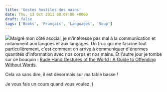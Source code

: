 ```yaml
---
title: 'Gestes hostiles des mains'
date: Thu, 13 Oct 2011 08:07:06 +0000
draft: false
tags: ['Books', 'Français', 'Languages', 'Soup']
---
```


[![](https://67.media.tumblr.com/tumblr_ls6oax9czd1qz9g4x.jpg)](http://www.amazon.fr/gp/product/0811878074/ref=as_li_ss_tl?ie=UTF8&tag=madd0-france-21&linkCode=as2&camp=1642&creative=19458&creativeASIN=0811878074)Malgré mon côté asocial, je m'intéresse pas mal à la communication et notamment aux langues et aux langages. Un truc qui me fascine tout particulièrement, c'est comment on arrive à communiquer d'énormes quantités d'information avec nos corps et nos mains. Et l'autre jour je tombe sur ce bouquin : [Rude Hand Gestures of the World : A Guide to Offending Without Words](http://www.amazon.fr/gp/product/0811878074/ref=as_li_ss_tl?ie=UTF8&tag=madd0-france-21&linkCode=as2&camp=1642&creative=19458&creativeASIN=0811878074).

Cela va sans dire, il est désormais sur ma table basse !

Je vous fais un cours quand vous voulez ;)